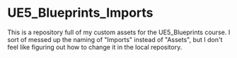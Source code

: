 # UE5_Blueprints_Imports
This is a repository full of my custom assets for the UE5_Blueprints course.
I sort of messed up the naming of "Imports" instead of "Assets", but I don't feel like figuring out how to change it in the local repository. 
